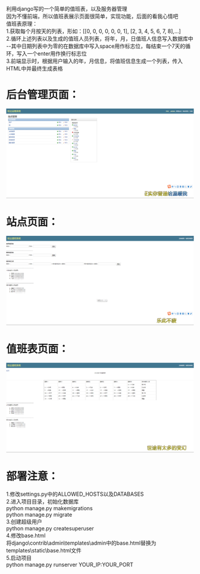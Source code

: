 利用django写的一个简单的值班表，以及服务器管理 <br />
因为不懂前端，所以值班表展示页面很简单，实现功能，后面的看我心情吧 <br />
值班表原理： <br />
1.获取每个月按天的列表，形如：[[0, 0, 0, 0, 0, 0, 1], [2, 3, 4, 5, 6, 7, 8],...] <br />
2.循环上述列表以及生成的值班人员列表，将年，月，日值班人信息写入数据库中 <br>
--其中日期列表中为零的在数据库中写入space用作标志位，每结束一个7天的循环，写入一个enter用作换行标志位 <br />
3.前端显示时，根据用户输入的年，月信息，将值班信息生成一个列表，传入HTML中并最终生成表格 <br />


# 后台管理页面：

![image](https://github.com/banqinghong/watchman/blob/master/docs/1.png)

# 站点页面：

![image](https://github.com/banqinghong/watchman/blob/master/docs/2.png)

# 值班表页面：

![image](https://github.com/banqinghong/watchman/blob/master/docs/3.png)

# 部署注意：
1.修改settings.py中的ALLOWED_HOSTS以及DATABASES <br>
2.进入项目目录，初始化数据库 <br>
    python manage.py makemigrations <br>
    python manage.py migrate <br>
3.创建超级用户<br>
    python manage.py createsuperuser <br>
4.修改base.html <br />
    将django\contrib\admin\templates\admin中的base.html替换为templates\static\base.html文件 <br>
5.启动项目 <br>
    python manage.py runserver YOUR_IP:YOUR_PORT  <br>
